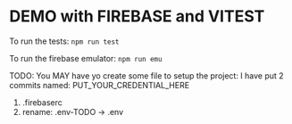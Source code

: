 # DEMO with FIREBASE and VITEST

To run the tests:
`npm run test`

To run the firebase emulator:
`npm run emu`

TODO: You MAY have yo create some file to setup the project:
I have put 2 commits named: PUT_YOUR_CREDENTIAL_HERE
1. .firebaserc
2. rename: .env-TODO -> .env
